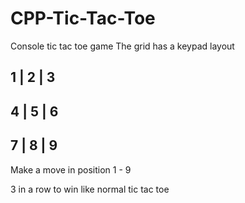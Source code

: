 # CPP-Tic-Tac-Toe
Console tic tac toe game
The grid has a keypad layout

1 | 2 | 3
---------
4 | 5 | 6
---------
7 | 8 | 9
---------

Make a move in position 1 - 9

3 in a row to win like normal tic tac toe
